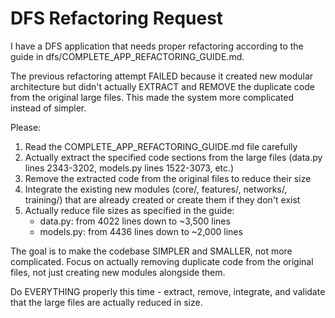 # DFS Refactoring Request

I have a DFS application that needs proper refactoring according to the guide in dfs/COMPLETE_APP_REFACTORING_GUIDE.md.

The previous refactoring attempt FAILED because it created new modular architecture but didn't actually EXTRACT and REMOVE the duplicate code from the original large files. This made the system more complicated instead of simpler.

Please:

1. Read the COMPLETE_APP_REFACTORING_GUIDE.md file carefully
2. Actually extract the specified code sections from the large files (data.py lines 2343-3202, models.py lines 1522-3073, etc.)
3. Remove the extracted code from the original files to reduce their size
4. Integrate the existing new modules (core/, features/, networks/, training/) that are already created or create them if they don't exist
5. Actually reduce file sizes as specified in the guide:
   - data.py: from 4022 lines down to ~3,500 lines
   - models.py: from 4436 lines down to ~2,000 lines

The goal is to make the codebase SIMPLER and SMALLER, not more complicated. Focus on actually removing duplicate code from the original files, not just creating new modules alongside them.

Do EVERYTHING properly this time - extract, remove, integrate, and validate that the large files are actually reduced in size.
